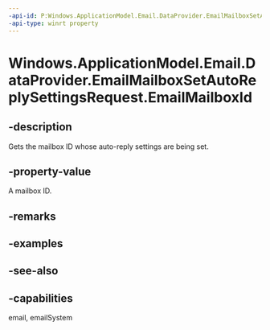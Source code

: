 ```yaml
---
-api-id: P:Windows.ApplicationModel.Email.DataProvider.EmailMailboxSetAutoReplySettingsRequest.EmailMailboxId
-api-type: winrt property
---
```


<!-- Property syntax
public string EmailMailboxId { get; }
-->

# Windows.ApplicationModel.Email.DataProvider.EmailMailboxSetAutoReplySettingsRequest.EmailMailboxId

## -description
Gets the mailbox ID whose auto-reply settings are being set.

## -property-value
A mailbox ID.

## -remarks

## -examples

## -see-also

## -capabilities
email, emailSystem
